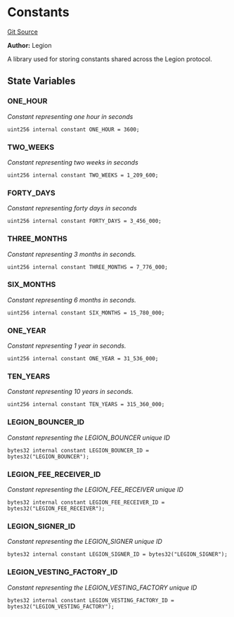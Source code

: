 # Constants
[Git Source](https://github.com/Legion-Team/evm-contracts/blob/1a165deeea33dfd2b1dca142bf23d06b547c39a3/src/utils/Constants.sol)

**Author:**
Legion

A library used for storing constants shared across the Legion protocol.


## State Variables
### ONE_HOUR
*Constant representing one hour in seconds*


```solidity
uint256 internal constant ONE_HOUR = 3600;
```


### TWO_WEEKS
*Constant representing two weeks in seconds*


```solidity
uint256 internal constant TWO_WEEKS = 1_209_600;
```


### FORTY_DAYS
*Constant representing forty days in seconds*


```solidity
uint256 internal constant FORTY_DAYS = 3_456_000;
```


### THREE_MONTHS
*Constant representing 3 months in seconds.*


```solidity
uint256 internal constant THREE_MONTHS = 7_776_000;
```


### SIX_MONTHS
*Constant representing 6 months in seconds.*


```solidity
uint256 internal constant SIX_MONTHS = 15_780_000;
```


### ONE_YEAR
*Constant representing 1 year in seconds.*


```solidity
uint256 internal constant ONE_YEAR = 31_536_000;
```


### TEN_YEARS
*Constant representing 10 years in seconds.*


```solidity
uint256 internal constant TEN_YEARS = 315_360_000;
```


### LEGION_BOUNCER_ID
*Constant representing the LEGION_BOUNCER unique ID*


```solidity
bytes32 internal constant LEGION_BOUNCER_ID = bytes32("LEGION_BOUNCER");
```


### LEGION_FEE_RECEIVER_ID
*Constant representing the LEGION_FEE_RECEIVER unique ID*


```solidity
bytes32 internal constant LEGION_FEE_RECEIVER_ID = bytes32("LEGION_FEE_RECEIVER");
```


### LEGION_SIGNER_ID
*Constant representing the LEGION_SIGNER unique ID*


```solidity
bytes32 internal constant LEGION_SIGNER_ID = bytes32("LEGION_SIGNER");
```


### LEGION_VESTING_FACTORY_ID
*Constant representing the LEGION_VESTING_FACTORY unique ID*


```solidity
bytes32 internal constant LEGION_VESTING_FACTORY_ID = bytes32("LEGION_VESTING_FACTORY");
```


